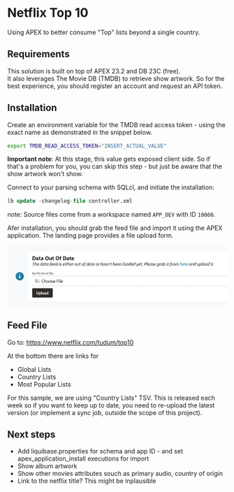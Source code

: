 # Netflix Top 10

Using APEX to better consume "Top" lists beyond a single country.

## Requirements

This solution is built on top of APEX 23.2 and DB 23C (free).  
It also leverages The Movie DB (TMDB) to retrieve show artwork. So for the best
experience, you should register an account and request an API token.

## Installation

Create an environment variable for the TMDB read access token - using the exact
name as demonstrated in the snippet below.

```bash
export TMDB_READ_ACCESS_TOKEN="INSERT_ACTUAL_VALUE"
```

**Important note**: At this stage, this value gets exposed client side. So if that's
a problem for you, you can skip this step - but just be aware that the show artwork
won't show.

Connect to your parsing schema with SQLcl, and initiate the installation:

```sql
lb update -changelog-file controller.xml
```

note: Source files come from a workspace named `APP_DEV` with
ID `10000`.

Afer installation, you should grab the feed file and import it using the APEX application.
The landing page provides a file upload form.

![Region with file upload form](doc/images/upload-tsv.png)

## Feed File

Go to: <https://www.netflix.com/tudum/top10>

At the bottom there are links for

* Global Lists
* Country Lists
* Most Popular Lists

For this sample, we are using "Country Lists" TSV. This is released each week so
if you want to keep up to date, you need to re-upload the latest version (or implement
a sync job, outside the scope of this project).

## Next steps

* Add liquibase.properties for schema and app ID - and set apex_application_install executions for import  
* Show album artwork  
* Show other movies attributes souch as primary audio, country of origin
* Link to the netflix title? This might be inplausible
